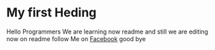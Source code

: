# My first Heding

Hello Programmers We are learning now readme and still we are editing now on readme
follow Me on [Facebook](https://facebook.com/yusufabdullah) good bye
